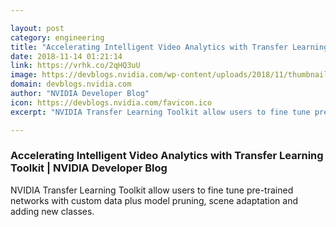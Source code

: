 ```yaml
---

layout: post
category: engineering
title: "Accelerating Intelligent Video Analytics with Transfer Learning Toolkit"
date: 2018-11-14 01:21:14
link: https://vrhk.co/2qHQ3uU
image: https://devblogs.nvidia.com/wp-content/uploads/2018/11/thumbnail-TLT-625x625.jpg
domain: devblogs.nvidia.com
author: "NVIDIA Developer Blog"
icon: https://devblogs.nvidia.com/favicon.ico
excerpt: "NVIDIA Transfer Learning Toolkit allow users to fine tune pre-trained networks with custom data plus model pruning, scene adaptation and adding new classes."

---
```


### Accelerating Intelligent Video Analytics with Transfer Learning Toolkit | NVIDIA Developer Blog

NVIDIA Transfer Learning Toolkit allow users to fine tune pre-trained networks with custom data plus model pruning, scene adaptation and adding new classes.